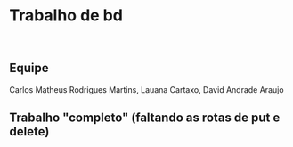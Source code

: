 # Trabalho de bd
</br>

## Equipe
Carlos Matheus Rodrigues Martins, Lauana Cartaxo, David Andrade Araujo

## Trabalho "completo" (faltando as rotas de put e delete)

</br>






